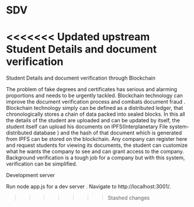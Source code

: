 # SDV
<<<<<<< Updated upstream
Student Details and document verification
=======
Student Details and document verification through Blockchain

The problem of fake degrees and certificates has serious and alarming proportions and needs to be urgently tackled. Blockchain technology can improve the document verification process and combats document fraud . Blockchain technology simply can be defined as a distributed ledger, that chronologically stores a chain of data packed into sealed blocks. In this all the details of the student are uploaded and can be updated by itself, the student itself can upload his documents on IPFS(Interplanetary File system- distributed database ) and the hash of that document which is generated from IPFS can be stored on the blockchain. Any company can register here and request students for viewing its documents, the student can customize what he wants the company to see and can grant access to the company. Background verification is a tough job for a company but with this system, verification can be simplified.


Development server

Run node app.js for a dev server . Navigate to http://localhost:3001/.

 
>>>>>>> Stashed changes
